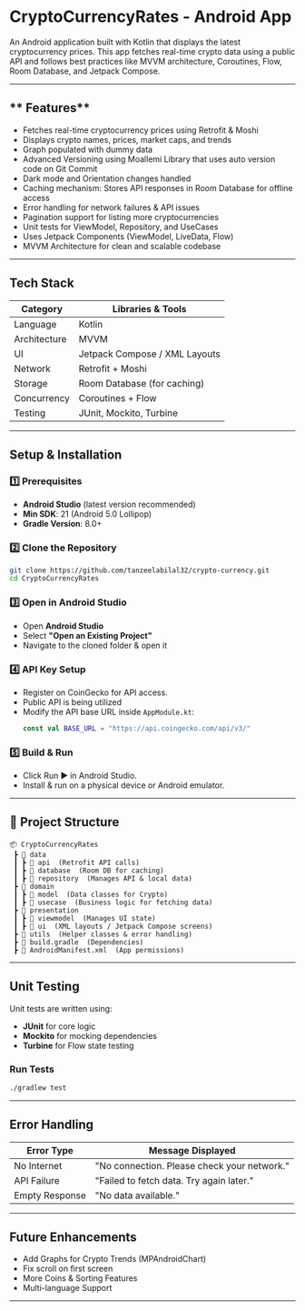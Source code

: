 # **CryptoCurrencyRates - Android App**

An Android application built with Kotlin that displays the latest cryptocurrency prices. This app fetches real-time crypto data using a public API and follows best practices like MVVM architecture, Coroutines, Flow, Room Database, and Jetpack Compose.

---

## ** Features**

- Fetches real-time cryptocurrency prices using Retrofit & Moshi
- Displays crypto names, prices, market caps, and trends
- Graph populated with dummy data
- Advanced Versioning using Moallemi Library that uses auto version code on Git Commit
- Dark mode and Orientation changes handled
- Caching mechanism: Stores API responses in Room Database for offline access
- Error handling for network failures & API issues
- Pagination support for listing more cryptocurrencies
- Unit tests for ViewModel, Repository, and UseCases
- Uses Jetpack Components (ViewModel, LiveData, Flow)
- MVVM Architecture for clean and scalable codebase

---

## **Tech Stack**

| Category     | Libraries & Tools             |
| ------------ | ----------------------------- |
| Language     | Kotlin                        |
| Architecture | MVVM                          |
| UI           | Jetpack Compose / XML Layouts |
| Network      | Retrofit + Moshi              |
| Storage      | Room Database (for caching)   |
| Concurrency  | Coroutines + Flow             |
| Testing      | JUnit, Mockito, Turbine       |

---

## **Setup & Installation**

### **1️⃣ Prerequisites**

- **Android Studio** (latest version recommended)
- **Min SDK**: 21 (Android 5.0 Lollipop)
- **Gradle Version**: 8.0+

### **2️⃣ Clone the Repository**

```bash
git clone https://github.com/tanzeelabilal32/crypto-currency.git
cd CryptoCurrencyRates
```

### **3️⃣ Open in Android Studio**

- Open **Android Studio**
- Select **"Open an Existing Project"**
- Navigate to the cloned folder & open it

### **4️⃣ API Key Setup**

- Register on CoinGecko for API access.
- Public API is being utilized
- Modify the API base URL inside `AppModule.kt`:
  ```kotlin
  const val BASE_URL = "https://api.coingecko.com/api/v3/"
  ```

### **5️⃣ Build & Run**

- Click Run ▶️ in Android Studio.
- Install & run on a physical device or Android emulator.

---

## **📌 Project Structure**

```
📦 CryptoCurrencyRates
 ┣ 📂 data
 ┃ ┣ 📂 api  (Retrofit API calls)
 ┃ ┣ 📂 database  (Room DB for caching)
 ┃ ┣ 📂 repository  (Manages API & local data)
 ┣ 📂 domain
 ┃ ┣ 📂 model  (Data classes for Crypto)
 ┃ ┣ 📂 usecase  (Business logic for fetching data)
 ┣ 📂 presentation
 ┃ ┣ 📂 viewmodel  (Manages UI state)
 ┃ ┣ 📂 ui  (XML layouts / Jetpack Compose screens)
 ┣ 📂 utils  (Helper classes & error handling)
 ┣ 📜 build.gradle  (Dependencies)
 ┣ 📜 AndroidManifest.xml  (App permissions)
```

---

## **Unit Testing**

Unit tests are written using:

- **JUnit** for core logic
- **Mockito** for mocking dependencies
- **Turbine** for Flow state testing

### **Run Tests**

```bash
./gradlew test
```

---

## **Error Handling**

| Error Type     | Message Displayed                           |
| -------------- | ------------------------------------------- |
| No Internet    | "No connection. Please check your network." |
| API Failure    | "Failed to fetch data. Try again later."    |
| Empty Response | "No data available."                        |

---

## **Future Enhancements**

- Add Graphs for Crypto Trends (MPAndroidChart)
- Fix scroll on first screen
- More Coins & Sorting Features
- Multi-language Support

---

